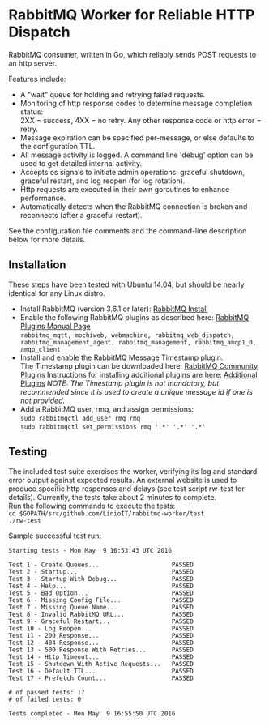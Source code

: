 RabbitMQ Worker for Reliable HTTP Dispatch
==========================================
RabbitMQ consumer, written in Go, which reliably sends POST requests to an http server.

Features include:
- A "wait" queue for holding and retrying failed requests.
- Monitoring of http response codes to determine message completion status:  
  2XX = success, 4XX = no retry. Any other response code or http error = retry.
- Message expiration can be specified per-message, or else defaults to the configuration TTL.
- All message activity is logged. A command line 'debug' option can be used to get detailed internal activity.
- Accepts os signals to initiate admin operations: graceful shutdown, graceful restart, and log reopen (for log rotation).
- Http requests are executed in their own goroutines to enhance performance.
- Automatically detects when the RabbitMQ connection is broken and reconnects (after a graceful restart).

See the configuration file comments and the command-line description below for more details.


Installation
------------
These steps have been tested with Ubuntu 14.04, but should be nearly identical for any Linux distro.

- Install RabbitMQ (version 3.6.1 or later): [RabbitMQ Install](http://www.rabbitmq.com/download.html)  
- Enable the following RabbitMQ plugins as described here: [RabbitMQ Plugins Manual Page](https://www.rabbitmq.com/man/rabbitmq-plugins.1.man.html)  
  `rabbitmq_mqtt, mochiweb, webmachine, rabbitmq_web_dispatch, rabbitmq_management_agent, rabbitmq_management, rabbitmq_amqp1_0, amqp_client`
- Install and enable the RabbitMQ Message Timestamp plugin.  
  The Timestamp plugin can be downloaded here: [RabbitMQ Community Plugins](https://www.rabbitmq.com/community-plugins.html)
  Instructions for installing additional plugins are here: [Additional Plugins](https://www.rabbitmq.com/installing-plugins.html)
  *NOTE: The Timestamp plugin is not mandatory, but recommended since it is used to create a unique message id if one is not provided.*
- Add a RabbitMQ user, rmq, and assign permissions:  
`sudo rabbitmqctl add_user rmq rmq`  
`sudo rabbitmqctl set_permissions rmq '.*' '.*' '.*'`

Testing
-------
The included test suite exercises the worker, verifying its log and standard error output against expected results.
An external website is used to produce specific http responses and delays (see test script rw-test for details).
Currently, the tests take about 2 minutes to complete.  
Run the following commands to execute the tests:  
`cd $GOPATH/src/github.com/LinioIT/rabbitmq-worker/test`  
`./rw-test`

Sample successful test run:
```
Starting tests - Mon May  9 16:53:43 UTC 2016

Test 1 - Create Queues...                    PASSED
Test 2 - Startup...                          PASSED
Test 3 - Startup With Debug...               PASSED
Test 4 - Help...                             PASSED
Test 5 - Bad Option...                       PASSED
Test 6 - Missing Config File...              PASSED
Test 7 - Missing Queue Name...               PASSED
Test 8 - Invalid RabbitMQ URL...             PASSED
Test 9 - Graceful Restart...                 PASSED
Test 10 - Log Reopen...                      PASSED
Test 11 - 200 Response...                    PASSED
Test 12 - 404 Response...                    PASSED
Test 13 - 500 Response With Retries...       PASSED
Test 14 - Http Timeout...                    PASSED
Test 15 - Shutdown With Active Requests...   PASSED
Test 16 - Default TTL...                     PASSED
Test 17 - Prefetch Count...                  PASSED

# of passed tests: 17
# of failed tests: 0

Tests completed - Mon May  9 16:55:50 UTC 2016
```

